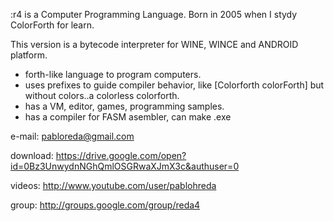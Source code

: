 :r4 is a Computer Programming Language. 
Born in 2005 when I stydy ColorForth for learn.

This version is a bytecode interpreter for WINE, WINCE and ANDROID platform.

* forth-like language to program computers.
* uses prefixes to guide compiler behavior, like [Colorforth colorForth] but without colors..a colorless colorforth.
* has a VM, editor, games, programming samples.
* has a compiler for FASM asembler, can make .exe
 
e-mail: pabloreda@gmail.com

download: https://drive.google.com/open?id=0Bz3UnwydnNGhQmlOSGRwaXJmX3c&authuser=0

videos: http://www.youtube.com/user/pablohreda

group: http://groups.google.com/group/reda4
